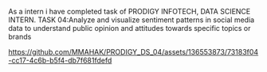 As a intern i have completed task of PRODIGY INFOTECH, DATA SCIENCE INTERN. TASK 04:Analyze and visualize sentiment patterns in social media data to understand public opinion and attitudes towards specific topics or brands


https://github.com/MMAHAK/PRODIGY_DS_04/assets/136553873/73183f04-cc17-4c6b-b5f4-db7f681fdefd

